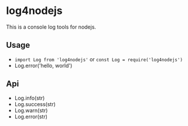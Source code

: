 # log4nodejs

This is a console log tools for nodejs.

## Usage

- `import Log from 'log4nodejs'` or `const Log = require('log4nodejs')`
- Log.error('hello, world')

## Api

- Log.info(str)
- Log.success(str)
- Log.warn(str)
- Log.error(str)